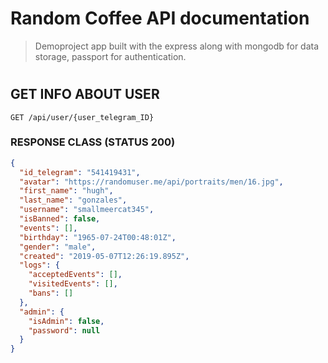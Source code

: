 # Random Coffee API documentation

> Demoproject app built with the express along with mongodb for data storage, passport for authentication.

#

## GET INFO ABOUT USER
```properties
GET /api/user/{user_telegram_ID}
```

### RESPONSE CLASS (STATUS 200)
```json
{
  "id_telegram": "541419431",
  "avatar": "https://randomuser.me/api/portraits/men/16.jpg",
  "first_name": "hugh",
  "last_name": "gonzales",
  "username": "smallmeercat345",
  "isBanned": false,
  "events": [],
  "birthday": "1965-07-24T00:48:01Z",
  "gender": "male",
  "created": "2019-05-07T12:26:19.895Z",
  "logs": {
    "acceptedEvents": [],
    "visitedEvents": [],
    "bans": []
  },
  "admin": {
    "isAdmin": false,
    "password": null
  }
}
```

#
